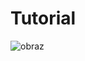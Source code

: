 # Tutorial
![obraz](https://user-images.githubusercontent.com/127599829/224482533-562a3a81-e7fb-4503-81e7-44aad095643f.jpg)
